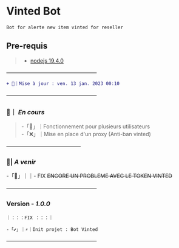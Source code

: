 # **Vinted Bot**
```
Bot for alerte new item vinted for reseller
```

## **Pre-requis**
> - [nodejs 19.4.0](https://nodejs.org/en/download/)

—————————————————

```DIFF
+ 🔄｜Mise à jour : ven. 13 jan. 2023 00:10
```
—————————————————

###  🔨｜ ***En cours***
> -「🔄」｜Fonctionnement pour plusieurs utilisateurs\
> -「❌」｜Mise en place d'un proxy (Anti-ban vinted)

——————————————

###  🍿| ***A venir***
-「🔄」｜｜- FIX ~~ENCORE UN PROBLEME AVEC LE TOKEN VINTED~~

—————————————————
###  **Version** - *1.0.0*
`｜：：：FIX ：：：｜`
```FIX
-「✔️」｜⚡｜Init projet : Bot Vinted
```
—————————————————